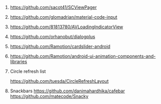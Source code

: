 1. https://github.com/sacot41/SCViewPager
2. https://github.com/glomadrian/material-code-input
3. https://github.com/81813780/AVLoadingIndicatorView
4. https://github.com/orhanobut/dialogplus
5. https://github.com/Ramotion/cardslider-android
6. https://github.com/Ramotion/android-ui-animation-components-and-libraries
8. Circle refresh list

   https://github.com/tuesda/CircleRefreshLayout
   
9. Snackbars
   https://github.com/danimahardhika/cafebar
   https://github.com/matecode/Snacky
   

